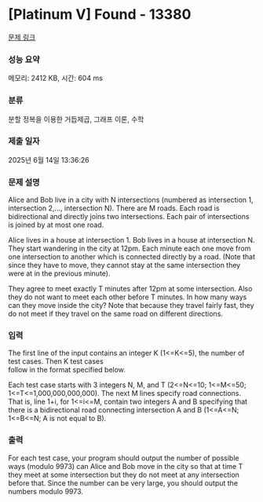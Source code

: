 # [Platinum V] Found - 13380 

[문제 링크](https://www.acmicpc.net/problem/13380) 

### 성능 요약

메모리: 2412 KB, 시간: 604 ms

### 분류

분할 정복을 이용한 거듭제곱, 그래프 이론, 수학

### 제출 일자

2025년 6월 14일 13:36:26

### 문제 설명

<p>Alice and Bob live in a city with N intersections (numbered as intersection 1, intersection 2,..., intersection N). There are M roads. Each road is bidirectional and directly joins two intersections. Each pair of intersections is joined by at most one road.</p>

<p>Alice lives in a house at intersection 1. Bob lives in a house at intersection N. They start wandering in the city at 12pm. Each minute each one move from one intersection to another which is connected directly by a road. (Note that since they have to move, they cannot stay at the same intersection they were at in the previous minute).</p>

<p>They agree to meet exactly T minutes after 12pm at some intersection. Also they do not want to meet each other before T minutes. In how many ways can they move inside the city? Note that because they travel fairly fast, they do not meet if they travel on the same road on different directions.</p>

### 입력 

 <p>The first line of the input contains an integer K (1<=K<=5), the number of test cases. Then K test cases<br>
follow in the format specified below.</p>

<p>Each test case starts with 3 integers N, M, and T (2<=N<=10; 1<=M<=50; 1<=T<=1,000,000,000,000). The next M lines specify road connections. That is, line 1+i, for 1<=i<=M, contain two integers A and B specifying that there is a bidirectional road connecting intersection A and B (1<=A<=N; 1<=B<=N; A is not equal to B).</p>

### 출력 

 <p>For each test case, your program should output the number of possible ways (modulo 9973) can Alice and Bob move in the city so that at time T they meet at some intersection but they do not meet at any intersection before that. Since the number can be very large, you should output the numbers modulo 9973.</p>

<p> </p>

